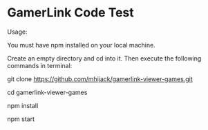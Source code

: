 # GamerLink Code Test

Usage:

You must have npm installed on your local machine.

Create an empty directory and cd into it. Then execute the following commands in terminal:

git clone https://github.com/mhijack/gamerlink-viewer-games.git

cd gamerlink-viewer-games

npm install

npm start
